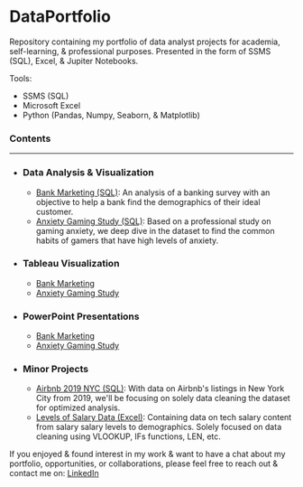 # DataPortfolio
Repository containing my portfolio of data analyst projects for academia, self-learning, & professional purposes. Presented in the form of SSMS (SQL), Excel, & Jupiter Notebooks.

Tools:
- SSMS (SQL)
- Microsoft Excel
- Python (Pandas, Numpy, Seaborn, & Matplotlib)

### Contents
****

- ### Data Analysis & Visualization
  - [Bank Marketing (SQL)](https://github.com/DerrickCP/DataPortfolio/blob/main/Bank%20Marketing%20Data%20cleaning%20%26%20Analysis.sql): An analysis of a banking survey with an objective to help a bank find the demographics of their ideal customer.
  - [Anxiety Gaming Study (SQL)](https://github.com/DerrickCP/DataPortfolio/blob/main/Anxiety%20Gaming%20Study%20Data%20cleaning%20%26%20Analysis.sql): Based on a professional study on gaming anxiety, we deep dive in the dataset to find the common habits of gamers that have high levels of anxiety.


- ### Tableau Visualization
  - [Bank Marketing](https://public.tableau.com/app/profile/derrick4694/viz/BankMarketingData_16489425424360/DynamicGraphs?publish=yes)
  - [Anxiety Gaming Study](https://public.tableau.com/app/profile/derrick4694/viz/OnlineGamingAnxiety/Dashboard1?publish=yes)


- ### PowerPoint Presentations
  - [Bank Marketing](https://github.com/DerrickCP/DataPortfolio/blob/main/Bank%20Marketing%20-%20Slides.pdf)
  - [Anxiety Gaming Study](https://github.com/DerrickCP/DataPortfolio/blob/main/Online%20Gaming%20Anxiety%20Survey%20-%20Slides.pdf)

- ### Minor Projects
   - [Airbnb 2019 NYC (SQL)](https://github.com/DerrickCP/DataPortfolio/blob/main/Abnb%20-%20SQL%20Data%20Cleaning.sql): With data on Airbnb's listings in New York City from 2019, we'll be focusing on solely data cleaning the dataset for optimized analysis.
   - [Levels of Salary Data (Excel)](https://github.com/DerrickCP/DataPortfolio/blob/main/Levels_Fyi_Salary_Data%20(Raw%2BClean)%20-%20Excel%20Data%20Cleaning.xlsx): Containing data on tech salary content from salary salary levels to demographics. Solely focused on data cleaning using VLOOKUP, IFs functions, LEN, etc.


If you enjoyed & found interest in my work & want to have a chat about my portfolio, opportunities, or collaborations, please feel free to reach out & contact me on: [LinkedIn](https://www.linkedin.com/in/derrick-capili-32a406120/)
